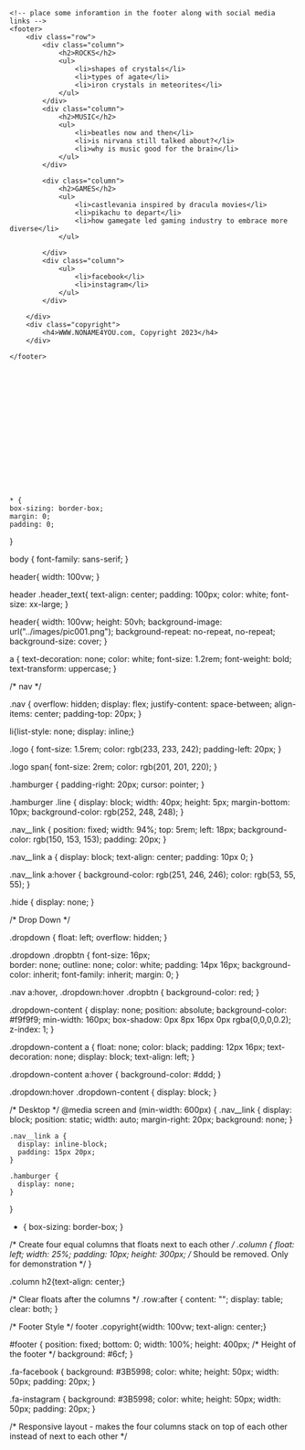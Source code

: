     <!-- place some inforamtion in the footer along with social media links -->
    <footer>
        <div class="row">
            <div class="column"> 
                <h2>ROCKS</h2>
                <ul>
                    <li>shapes of crystals</li>
                    <li>types of agate</li>
                    <li>iron crystals in meteorites</li>
                </ul>
            </div>
            <div class="column">
                <h2>MUSIC</h2>
                <ul>
                    <li>beatles now and then</li>
                    <li>is nirvana still talked about?</li>
                    <li>why is music good for the brain</li>
                </ul>
            </div>
    
            <div class="column">
                <h2>GAMES</h2>
                <ul>
                    <li>castlevania inspired by dracula movies</li>
                    <li>pikachu to depart</li>
                    <li>how gamegate led gaming industry to embrace more diverse</li>
                </ul>
    
            </div>
            <div class="column">
                <ul>
                    <li>facebook</li>
                    <li>instagram</li>
                </ul>
            </div>

        </div> 
        <div class="copyright">
            <h4>WWW.NONAME4YOU.com, Copyright 2023</h4>
        </div>

    </footer>

















    * {
    box-sizing: border-box;
    margin: 0;
    padding: 0;
  }
  
body {
    font-family: sans-serif;
}

header{
    width: 100vw;
}

header .header_text{
    text-align: center;
    padding: 100px;
    color: white;
    font-size: xx-large;
}

header{
    width: 100vw;
    height: 50vh; 
    background-image: url("../images/pic001.png"); 
    background-repeat: no-repeat, no-repeat; 
    background-size: cover;
}

  
  a {
    text-decoration: none;
    color: white;
    font-size: 1.2rem;
    font-weight: bold;
    text-transform: uppercase;
  }


  /* nav  */

.nav {
    overflow: hidden;
    display: flex;
    justify-content: space-between;
    align-items: center;
    padding-top: 20px;
  }

  
li{list-style: none; display: inline;}

  .logo {
    font-size: 1.5rem;
    color: rgb(233, 233, 242);
    padding-left: 20px;
  }

  .logo span{
    font-size: 2rem;
    color: rgb(201, 201, 220);
  } 

  
  .hamburger {
    padding-right: 20px;
    cursor: pointer;
  }
  
  .hamburger .line {
    display: block;
    width: 40px;
    height: 5px;
    margin-bottom: 10px;
    background-color: rgb(252, 248, 248);
  }
  
  .nav__link {
    position: fixed;
    width: 94%;
    top: 5rem;
    left: 18px;
    background-color: rgb(150, 153, 153);
    padding: 20px;
  }
  
  .nav__link a {
    display: block;
    text-align: center;
    padding: 10px 0;
  }
  
  .nav__link a:hover {
    background-color: rgb(251, 246, 246);
    color: rgb(53, 55, 55);
  }
  
  .hide {
    display: none;
  }



/* Drop Down */  

.dropdown {
  float: left;
  overflow: hidden;
}

.dropdown .dropbtn {
  font-size: 16px;  
  border: none;
  outline: none;
  color: white;
  padding: 14px 16px;
  background-color: inherit;
  font-family: inherit;
  margin: 0;
}

.nav a:hover, .dropdown:hover .dropbtn {
  background-color: red;
}

.dropdown-content {
  display: none;
  position: absolute;
  background-color: #f9f9f9;
  min-width: 160px;
  box-shadow: 0px 8px 16px 0px rgba(0,0,0,0.2);
  z-index: 1;
}

.dropdown-content a {
  float: none;
  color: black;
  padding: 12px 16px;
  text-decoration: none;
  display: block;
  text-align: left;
}

.dropdown-content a:hover {
  background-color: #ddd;
}

.dropdown:hover .dropdown-content {
  display: block;
}



/* Desktop */
  @media screen and (min-width: 600px) {
    .nav__link {
      display: block;
      position: static;
      width: auto;
      margin-right: 20px;
      background: none;
    }
  
    .nav__link a {
      display: inline-block;
      padding: 15px 20px;
    }
  
    .hamburger {
      display: none;
    }
  }

  * {
    box-sizing: border-box;
}

/* Create four equal columns that floats next to each other */
.column {
    float: left;
    width: 25%;
    padding: 10px;
    height: 300px; /* Should be removed. Only for demonstration */
}

.column h2{text-align: center;}

/* Clear floats after the columns */
.row:after {
    content: "";
    display: table;
    clear: both;
}

/* Footer Style */
footer .copyright{width: 100vw; text-align: center;}

#footer {
    position: fixed;
    bottom: 0;
    width: 100%;
    height: 400px; /* Height of the footer */
    background: #6cf;
}

.fa-facebook {
    background: #3B5998;
    color: white;
    height: 50px;
    width: 50px;
    padding: 20px;
}

.fa-instagram {
    background: #3B5998;
    color: white;
    height: 50px;
    width: 50px;
    padding: 20px;
}


/* Responsive layout - makes the four columns stack on top of each other instead of next to each other */